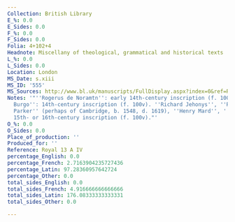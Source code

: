 ```yaml
---
Collection: British Library
E_%: 0.0
E_Sides: 0.0
F_%: 0.0
F_Sides: 0.0
Folia: 4+102+4
Headnote: Miscellany of theological, grammatical and historical texts
L_%: 0.0
L_Sides: 0.0
Location: London
MS_Date: s.xiii
MS_ID: '555'
MS_Sources: http://www.bl.uk/manuscripts/FullDisplay.aspx?index=0&ref=Royal_MS_13_A_IV
Notes: '"''Rogerus de Noramtn'': early 14th-century inscription (f. 100v). ''Johannes
  Burgo'': 14th-century inscription (f. 100v). ''Richard Jehonys'', ''Robert'', ''John
  Parker'' (perhaps of Cambridge, b. 1548, d. 1619), ''Henry Mard'', ''Wyllamy Darby'':
  15th- or 16th-century inscription (f. 100v)."'
O_%: 0.0
O_Sides: 0.0
Place_of_production: ''
Produced_for: ''
Reference: Royal 13 A IV
percentage_English: 0.0
percentage_French: 2.7163904235727436
percentage_Latin: 97.28360957642724
percentage_Other: 0.0
total_sides_English: 0.0
total_sides_French: 4.916666666666666
total_sides_Latin: 176.08333333333331
total_sides_Other: 0.0

---
```

